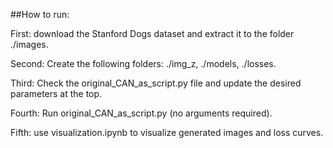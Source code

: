##How to run:

First: download the Stanford Dogs dataset and extract it to the folder ./images.

Second: Create the following folders: ./img_z, ./models, ./losses.

Third: Check the original_CAN_as_script.py file and update the desired parameters at the top.

Fourth: Run original_CAN_as_script.py (no arguments required).

Fifth: use  visualization.ipynb to visualize generated images and loss curves.